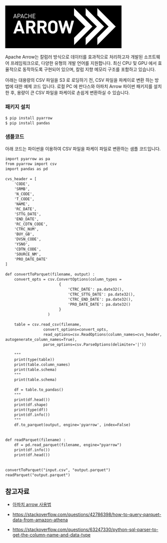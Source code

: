 ![arrow](https://github.com/gnosia93/bigdata-on-aws/blob/main/workshop/images/apache-arrow.png)

Apache Arrow는 칼럼러 방식으로 데이터를 효과적으로 처리하고자 개발된 소프트웨어 프레임워크으로, 다양한 유형의 개발 언어를 지원합니다. 최신 CPU 및 GPU 에서 효율적으로 동작하도록 구현되어 있으며, 칼럼 지향 메모리 구조를 포함하고 있습니다.

아래는 대용량의 CSV 파일을 S3 로 로딩하기 전, CSV 파일을 파케이로 변환 하는 방법에 대한 예제 코드 입니다. 로컬 PC 에 판다스와 아파치 Arrow 파이썬 패키지를 설치한 후, 용량이 큰 CSV 파일을 파케이로 손쉽게 변환하실 수 있습니다. 

### 패키지 설치 ###
```
$ pip install pyarrow
$ pip install pandas
```


### 샘플코드 ###

아래 코드는 파이썬을 이용하여 CSV 파일을 파케이 파일로 변환하는 샘플 코드입니다. 

```
import pyarrow as pa
from pyarrow import csv
import pandas as pd

cvs_header = [
    'CODE',
    'SRMB',
    'N_CODE',
    'T_CODE',
    'NAME',
    'RC_DATE',
    'STTG_DATE',
    'END_DATE',
    'RC_CDTN_CODE',
    'CTRC_NUM',
    'BUY_GB',
    'DVSN_CODE',
    'YSNO',
    'CDTN_CODE',
    'SOURCE_NM',
    'PRO_DATE_DATE'
]

def convertToParquet(filename, output) :
    convert_opts = csv.ConvertOptions(column_types =
                        {
                            'CTRC_DATE': pa.date32(),
                            'CTRC_STTG_DATE': pa.date32(),
                            'CTRC_END_DATE': pa.date32(),
                            'PRO_DATE_DATE': pa.date32()
                        }
                   )

    table = csv.read_csv(filename,
                 convert_options=convert_opts,
                 read_options=csv.ReadOptions(column_names=cvs_header, autogenerate_column_names=True),
                 parse_options=csv.ParseOptions(delimiter='|'))

    """
    print(type(table))
    print(table.column_names)
    print(table.schema)
    """
    print(table.schema)

    df = table.to_pandas()
    """
    print(df.head())
    print(df.shape)
    print(type(df))
    print(df.info())
    """
    df.to_parquet(output, engine='pyarrow', index=False)


def readParquet(filename) :
    df = pd.read_parquet(filename, engine="pyarrow")
    print(df.info())
    print(df.head())


convertToParquet("input.csv", "output.parquet")
readParquet("output.parquet")
```


## 참고자료 ##

* [아파치 arrow 사용법](https://yahwang.github.io/posts/83)

* https://stackoverflow.com/questions/42786398/how-to-query-parquet-data-from-amazon-athena

* https://stackoverflow.com/questions/63247330/python-sql-parser-to-get-the-column-name-and-data-type
